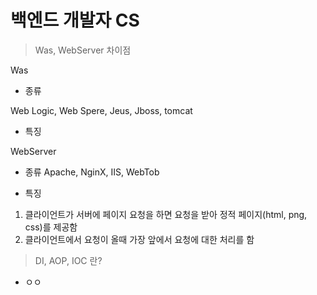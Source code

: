 # 백엔드 개발자 CS
> Was, WebServer 차이점
> 
Was 
- 종류

Web Logic, Web Spere, Jeus, Jboss, tomcat

- 특징

WebServer

- 종류
Apache, NginX, IIS, WebTob

- 특징
1. 클라이언트가 서버에 페이지 요청을 하면 요청을 받아 정적 페이지(html, png, css)를 제공함
2. 클라이언트에서 요청이 올때 가장 앞에서 요청에 대한 처리를 함




> DI, AOP, IOC 란?
- ㅇㅇ
